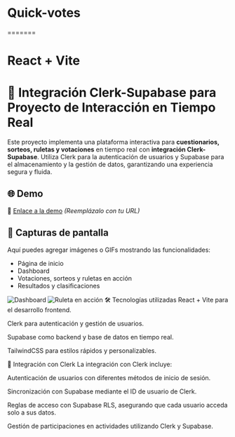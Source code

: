 # Quick-votes
=======
# React + Vite

# 🚀 Integración Clerk-Supabase para Proyecto de Interacción en Tiempo Real

Este proyecto implementa una plataforma interactiva para **cuestionarios, sorteos, ruletas y votaciones** en tiempo real con **integración Clerk-Supabase**. Utiliza Clerk para la autenticación de usuarios y Supabase para el almacenamiento y la gestión de datos, garantizando una experiencia segura y fluida.

## 🌐 Demo
🔗 [Enlace a la demo](#) _(Reemplázalo con tu URL)_

## 📸 Capturas de pantalla
Aquí puedes agregar imágenes o GIFs mostrando las funcionalidades:
- Página de inicio
- Dashboard
- Votaciones, sorteos y ruletas en acción
- Resultados y clasificaciones

![Dashboard](https://via.placeholder.com/600x300)
![Ruleta en acción](https://via.placeholder.com/600x300)
🛠️ Tecnologías utilizadas
React + Vite para el desarrollo frontend.

Clerk para autenticación y gestión de usuarios.

Supabase como backend y base de datos en tiempo real.

TailwindCSS para estilos rápidos y personalizables.

🔗 Integración con Clerk
La integración con Clerk incluye:

Autenticación de usuarios con diferentes métodos de inicio de sesión.

Sincronización con Supabase mediante el ID de usuario de Clerk.

Reglas de acceso con Supabase RLS, asegurando que cada usuario acceda solo a sus datos.

Gestión de participaciones en actividades utilizando Clerk y Supabase.
